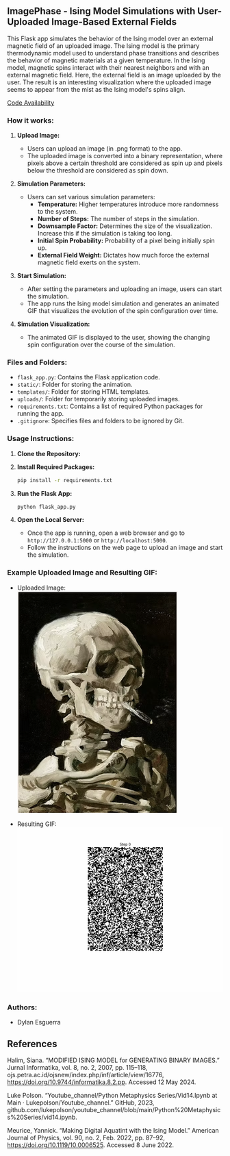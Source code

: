 ## ImagePhase - Ising Model Simulations with User-Uploaded Image-Based External Fields

This Flask app simulates the behavior of the Ising model over an external magnetic field of an uploaded image. The Ising model is the primary thermodynamic model used to understand phase transitions and describes the behavior of magnetic materials at a given temperature. In the Ising model, magnetic spins interact with their nearest neighbors and with an external magnetic field. Here, the external field is an image uploaded by the user. The result is an interesting visualization where the uploaded image seems to appear from the mist as the Ising model's spins align.

[Code Availability](https://github.com/DylanEsguerra/Ising_flask_app)

### How it works:

1. **Upload Image:**
   - Users can upload an image (in .png format) to the app.
   - The uploaded image is converted into a binary representation, where pixels above a certain threshold are considered as spin up and pixels below the threshold are considered as spin down.

2. **Simulation Parameters:**
   - Users can set various simulation parameters:
     - **Temperature:** Higher temperatures introduce more randomness to the system.
     - **Number of Steps:** The number of steps in the simulation.
     - **Downsample Factor:** Determines the size of the visualization. Increase this if the simulation is taking too long.
     - **Initial Spin Probability:** Probability of a pixel being initially spin up.
     - **External Field Weight:** Dictates how much force the external magnetic field exerts on the system.

3. **Start Simulation:**
   - After setting the parameters and uploading an image, users can start the simulation.
   - The app runs the Ising model simulation and generates an animated GIF that visualizes the evolution of the spin configuration over time.

4. **Simulation Visualization:**
   - The animated GIF is displayed to the user, showing the changing spin configuration over the course of the simulation.

### Files and Folders:
- `flask_app.py`: Contains the Flask application code.
- `static/`: Folder for storing the animation.
- `templates/`: Folder for storing HTML templates.
- `uploads/`: Folder for temporarily storing uploaded images.
- `requirements.txt`: Contains a list of required Python packages for running the app.
- `.gitignore`: Specifies files and folders to be ignored by Git.


### Usage Instructions:

1. **Clone the Repository:**
  
   
2. **Install Required Packages:**
   ```bash
   pip install -r requirements.txt
   ```

3. **Run the Flask App:**
   ```bash
   python flask_app.py
   ```

4. **Open the Local Server:**
   - Once the app is running, open a web browser and go to `http://127.0.0.1:5000` or `http://localhost:5000`.
   - Follow the instructions on the web page to upload an image and start the simulation.

### Example Uploaded Image and Resulting GIF:

- Uploaded Image: ![Van Gogh PNG](uploads/van_gogh.png)

- Resulting GIF: ![Van Gogh Animation](static/vg_animation.gif)

### Authors:
- Dylan Esguerra

## References

Halim, Siana. “MODIFIED ISING MODEL for GENERATING BINARY IMAGES.” Jurnal Informatika, vol. 8, no. 2, 2007, pp. 115–118, ojs.petra.ac.id/ojsnew/index.php/inf/article/view/16776, https://doi.org/10.9744/informatika.8.2.pp. Accessed 12 May 2024.

Luke Polson. “Youtube_channel/Python Metaphysics Series/Vid14.Ipynb at Main · Lukepolson/Youtube_channel.” GitHub, 2023, github.com/lukepolson/youtube_channel/blob/main/Python%20Metaphysics%20Series/vid14.ipynb.

Meurice, Yannick. “Making Digital Aquatint with the Ising Model.” American Journal of Physics, vol. 90, no. 2, Feb. 2022, pp. 87–92, https://doi.org/10.1119/10.0006525. Accessed 8 June 2022.
